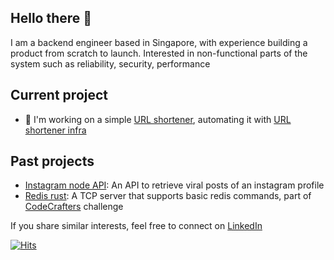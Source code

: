 ## Hello there 👋

I am a backend engineer based in Singapore, with experience building a product from scratch to launch.
Interested in non-functional parts of the system such as reliability, security, performance

<!--
**hanchiang/hanchiang** is a ✨ _special_ ✨ repository because its `README.md` (this file) appears on your GitHub profile.

Here are some ideas to get you started:
- 🌱 I’m currently learning data analysis
- 👯 I’m looking to collaborate on great ideas that brings positive impact to people
- 🤔 I’m looking for help with [instagram login API](https://github.com/hanchiang/instagram-node-api/issues)
-->

## Current project
- 🌱 I'm working on a simple [URL shortener](https://github.com/hanchiang/url-shortener-backend), automating it with [URL shortener infra](https://github.com/hanchiang/url-shortener-infra)

## Past projects
- [Instagram node API](https://github.com/hanchiang/instagram-node-api): An API to retrieve viral posts of an instagram profile
- [Redis rust](https://github.com/hanchiang/codecrafters-redis-rust): A TCP server that supports basic redis commands, part of [CodeCrafters](https://codecrafters.io/) challenge


If you share similar interests, feel free to connect on [LinkedIn](https://www.linkedin.com/in/yap-han-chiang/)

[![Hits](https://hits.seeyoufarm.com/api/count/incr/badge.svg?url=https%3A%2F%2Fgithub.com%2Fhanchiang&count_bg=%2379C83D&title_bg=%23555555&icon=&icon_color=%23E7E7E7&title=hits&edge_flat=false)](https://hits.seeyoufarm.com)
